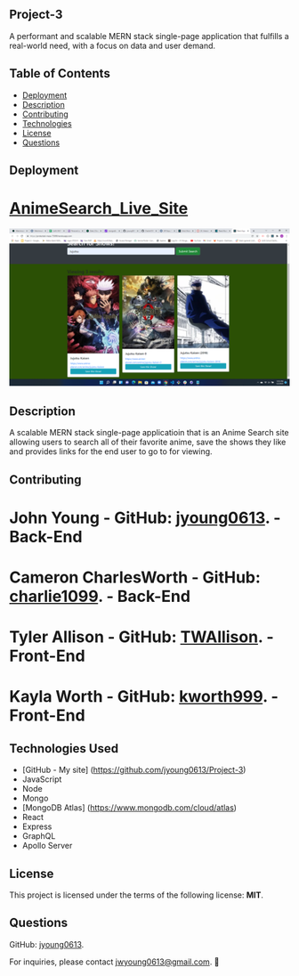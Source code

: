 ## Project-3
A performant and scalable MERN stack single-page application that fulfills a real-world need, with a focus on data and user demand.

## Table of Contents
  - [Deployment](#Deployment)
  - [Description](#Description)
  - [Contributing](#Contributing)
  - [Technologies](#Technologies)
  - [License](#License)
  - [Questions](#Questions)

## Deployment

# [AnimeSearch_Live_Site](https://protected-mesa-73098.herokuapp.com/)

![Project_3](client/public/screenshot.png)

## Description
A scalable MERN stack single-page applicatioin that is an Anime Search site allowing users to search all of their favorite anime, save the shows they like and provides links for the end user to go to for viewing.

## Contributing
# John Young - GitHub: [jyoung0613](https://github.com/jyoung0613). - Back-End
# Cameron CharlesWorth - GitHub: [charlie1099](https://github.com/Charlie1099). - Back-End
# Tyler Allison - GitHub: [TWAllison](https://github.com/TWAllison). - Front-End
# Kayla Worth - GitHub: [kworth999](https://github.com/kworth999). - Front-End

## Technologies Used

- [GitHub - My site] (<https://github.com/jyoung0613/Project-3>)
- JavaScript
- Node
- Mongo
- [MongoDB Atlas] (<https://www.mongodb.com/cloud/atlas>)
- React
- Express
- GraphQL
- Apollo Server

## License
  This project is licensed under the terms of the following license: **MIT**.

## Questions
  GitHub: [jyoung0613](https://github.com/jyoung0613).  

  For inquiries, please contact jwyoung0613@gmail.com.  :slightly_smiling_face: